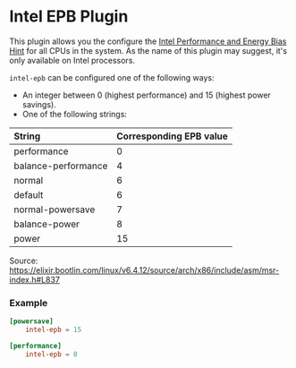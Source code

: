 # Intel EPB Plugin

This plugin allows you the configure the
[Intel Performance and Energy Bias Hint](https://docs.kernel.org/admin-guide/pm/intel_epb.html)
for all CPUs in the system. As the name of this plugin may suggest, it's only available on Intel
processors.

<!--
	TODO - when  energy_performance_preference is implemented, redirect the user to that plugin
-->

`intel-epb` can be configured one of the following ways:

- An integer between 0 (highest performance) and 15 (highest power savings).
- One of the following strings:

| String                                     | Corresponding EPB value                 |
| :----------------------------------------- | :-------------------------------------- |
| performance                                | 0                                       |
| balance-performance                        | 4                                       |
| normal                                     | 6                                       |
| default                                    | 6                                       |
| normal-powersave                           | 7                                       |
| balance-power                              | 8                                       |
| power                                      | 15                                      |

Source: https://elixir.bootlin.com/linux/v6.4.12/source/arch/x86/include/asm/msr-index.h#L837

### Example

``` toml
[powersave]
	intel-epb = 15

[performance]
	intel-epb = 0
```
